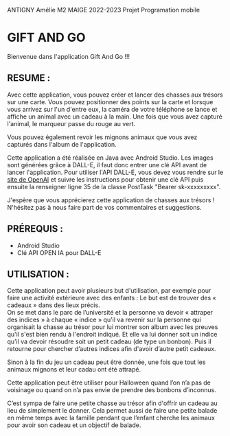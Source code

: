 ANTIGNY Amélie 
M2 MAIGE 2022-2023
Projet Programation mobile

# GIFT AND GO

Bienvenue dans l'application Gift And Go !!!

## RESUME : 

Avec cette application, vous pouvez créer et lancer des chasses aux trésors sur une carte. Vous pouvez positionner des points sur la carte et lorsque vous arrivez sur l'un d'entre eux, la caméra de votre téléphone se lance et affiche un animal avec un cadeau à la main. Une fois que vous avez capturé l'animal, le marqueur passe du rouge au vert.

Vous pouvez également revoir les mignons animaux que vous avez capturés dans l'album de l'application.

Cette application a été réalisée en Java avec Android Studio. Les images sont générées grâce à DALL-E, il faut donc entrer une clé API avant de lancer l'application. Pour utiliser l'API DALL-E, vous devez vous rendre sur le [site de OpenAI](https://beta.openai.com/docs/quickstart) et suivre les instructions pour obtenir une clé API puis ensuite la renseigner ligne 35 de la classe PostTask "Bearer sk-xxxxxxxxx".

J'espère que vous apprécierez cette application de chasses aux trésors ! N'hésitez pas à nous faire part de vos commentaires et suggestions.

## PRÉREQUIS  : 
  - Android Studio
  - Clé API OPEN IA pour DALL-E
 
## UTILISATION :
Cette application peut avoir plusieurs but d'utilisation, par exemple pour faire une activité extérieure avec des enfants : 
Le but est de trouver des « cadeaux » dans des lieux précis.  
On se met dans le parc de l’université et la personne va devoir « attraper des indices » à chaque « indice » qu'il va revenir sur la personne qui organisait la chasse au trésor pour lui montrer son album avec les preuves qu'il s'est bien rendu à l'endroit indiqué. Et elle va lui donner soit un indice qu’il va devoir résoudre soit un petit cadeau (de type un bonbon). Puis il retourne pour chercher d’autres indices afin d'avoir d’autre petit cadeaux. 

Sinon à la fin du jeu un cadeau peut être donnée, une fois que tout les animaux mignons et leur cadau ont été attrapé. 

Cette application peut être utiliser pour Halloween quand l’on n’a pas de voisinage ou quand on n’a pas envie de prendre des bonbons d’inconnus. 

C’est sympa de faire une petite chasse au trésor afin d'offrir un cadeau au lieu de simplement le donner.
Cela permet aussi de faire une petite balade en même temps avec la famille pendant que l’enfant cherche les animaux pour avoir son cadeau et un objectif de balade. 


